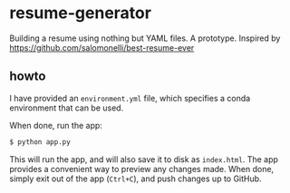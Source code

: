 # resume-generator

Building a resume using nothing but YAML files. A prototype. Inspired by https://github.com/salomonelli/best-resume-ever

## howto

I have provided an `environment.yml` file, which specifies a conda environment that can be used.

When done, run the app:

```bash
$ python app.py
```

This will run the app, and will also save it to disk as `index.html`. The app provides a convenient way to preview any changes made. When done, simply exit out of the app (`Ctrl+C`), and push changes up to GitHub.
